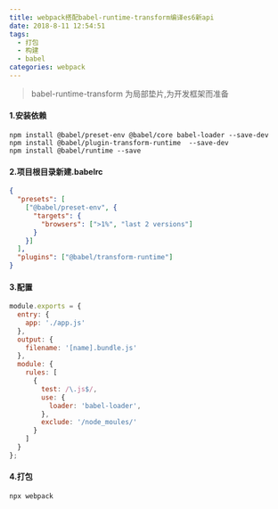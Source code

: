 ```yaml
---
title: webpack搭配babel-runtime-transform编译es6新api
date: 2018-8-11 12:54:51
tags: 
  - 打包
  - 构建
  - babel
categories: webpack
---
```


>babel-runtime-transform 为局部垫片,为开发框架而准备
####  1.安装依赖

    npm install @babel/preset-env @babel/core babel-loader --save-dev
    npm install @babel/plugin-transform-runtime  --save-dev
    npm install @babel/runtime --save


####  2.项目根目录新建.babelrc
```json
{
  "presets": [
    ["@babel/preset-env", {
      "targets": {
        "browsers": [">1%", "last 2 versions"]
      }
    }]
  ],
  "plugins": ["@babel/transform-runtime"]
}
```


####  3.配置
```js
module.exports = {
  entry: {
    app: './app.js'
  },
  output: {
    filename: '[name].bundle.js'
  },
  module: {
    rules: [
      {
        test: /\.js$/,
        use: {
          loader: 'babel-loader',
        },
        exclude: '/node_moules/'
      }
    ]
  }
};
```
#### 4.打包
    npx webpack